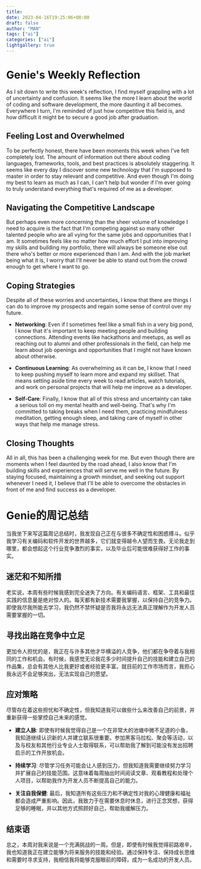 ```yaml
---
title: 
date: 2023-04-16T19:25:06+08:00
draft: false
author: "MAN"
tags: ["ai"]
categories: ["ai"]
lightgallery: true
---
```

# Genie's Weekly Reflection

As I sit down to write this week's reflection, I find myself grappling with a lot of uncertainty and confusion. It seems like the more I learn about the world of coding and software development, the more daunting it all becomes. Everywhere I turn, I'm reminded of just how competitive this field is, and how difficult it might be to secure a good job after graduation.

## Feeling Lost and Overwhelmed

To be perfectly honest, there have been moments this week when I've felt completely lost. The amount of information out there about coding languages, frameworks, tools, and best practices is absolutely staggering. It seems like every day I discover some new technology that I'm supposed to master in order to stay relevant and competitive. And even though I'm doing my best to learn as much as I can, I can't help but wonder if I'm ever going to truly understand everything that's required of me as a developer.

## Navigating the Competitive Landscape

But perhaps even more concerning than the sheer volume of knowledge I need to acquire is the fact that I'm competing against so many other talented people who are all vying for the same jobs and opportunities that I am. It sometimes feels like no matter how much effort I put into improving my skills and building my portfolio, there will always be someone else out there who's better or more experienced than I am. And with the job market being what it is, I worry that I'll never be able to stand out from the crowd enough to get where I want to go.

## Coping Strategies

Despite all of these worries and uncertainties, I know that there are things I can do to improve my prospects and regain some sense of control over my future.

- **Networking**: Even if I sometimes feel like a small fish in a very big pond, I know that it's important to keep meeting people and building connections. Attending events like hackathons and meetups, as well as reaching out to alumni and other professionals in the field, can help me learn about job openings and opportunities that I might not have known about otherwise.

- **Continuous Learning**: As overwhelming as it can be, I know that I need to keep pushing myself to learn more and expand my skillset. That means setting aside time every week to read articles, watch tutorials, and work on personal projects that will help me improve as a developer.

- **Self-Care**: Finally, I know that all of this stress and uncertainty can take a serious toll on my mental health and well-being. That's why I'm committed to taking breaks when I need them, practicing mindfulness meditation, getting enough sleep, and taking care of myself in other ways that help me manage stress.

## Closing Thoughts

All in all, this has been a challenging week for me. But even though there are moments when I feel daunted by the road ahead, I also know that I'm building skills and experiences that will serve me well in the future. By staying focused, maintaining a growth mindset, and seeking out support whenever I need it, I believe that I'll be able to overcome the obstacles in front of me and find success as a developer.

# Genie的周记总结

当我坐下来写这篇周记总结时，我发现自己正在与很多不确定性和困惑搏斗。似乎我学习有关编码和软件开发的世界越多，它们就变得越令人望而生畏。无论我走到哪里，都会想起这个行业竞争激烈的事实，以及毕业后可能很难获得好工作的事实。

## 迷茫和不知所措

老实说，本周有些时候我感到完全迷失了方向。有关编码语言、框架、工具和最佳实践的信息量是绝对惊人的。每天都有新技术需要我掌握，以保持自己的竞争力。即使我尽我所能去学习，我仍然不禁怀疑是否我将永远无法真正理解作为开发人员需要掌握的一切。

## 寻找出路在竞争中立足

更加令人担忧的是，我正在与许多其他才华横溢的人竞争，他们都在争夺着与我相同的工作和机会。有时候，我感觉无论我花多少时间提升自己的技能和建立自己的作品集，总会有其他人比我更好或者经验更丰富。就目前的工作市场而言，我担心我永远不会足够突出，无法实现自己的愿望。

## 应对策略

尽管存在着这些担忧和不确定性，但我知道我可以做些什么来改善自己的前景，并重新获得一些掌控自己未来的感觉。

- **建立人脉**: 即使有时候我觉得自己是一个在非常大的池塘中微不足道的小鱼，我知道继续认识新的人并建立联系很重要。参加黑客马拉松、聚会等活动，以及与校友和其他行业专业人士取得联系，可以帮助我了解到可能没有发出招聘启示的工作开放机会。

- **持续学习**: 尽管学习任务可能会让人感到压力，但我知道我需要继续努力学习并扩展自己的技能范围。这意味着每周抽出时间阅读文章、观看教程和处理个人项目，以帮助我作为开发人员不断提高自己的能力。

- **关注自我保健**: 最后，我知道所有这些压力和不确定性对我的心理健康和福祉都会造成严重影响。因此，我致力于在需要休息时休息，进行正念冥想，获得足够的睡眠，并以其他方式照顾好自己，帮助我缓解压力。

## 结束语

总之，本周对我来说是一个充满挑战的一周。但是，即使有时候我觉得前路艰辛，我也知道我正在建立能够为将来服务的技能和经验。通过保持专注、保持成长思维和需要时寻求支持，我相信我将能够克服眼前的障碍，成为一名成功的开发人员。
